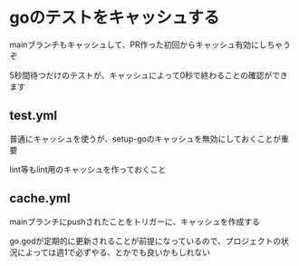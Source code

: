 # goのテストをキャッシュする

mainブランチもキャッシュして、PR作った初回からキャッシュ有効にしちゃうぞ

5秒間待つだけのテストが、キャッシュによって0秒で終わることの確認ができます


## test.yml

普通にキャッシュを使うが、setup-goのキャッシュを無効にしておくことが重要

lint等もlint用のキャッシュを作っておくこと


## cache.yml

mainブランチにpushされたことをトリガーに、キャッシュを作成する

go.godが定期的に更新されることが前提になっているので、プロジェクトの状況によっては週1で必ずやる、とかでも良いかもしれない